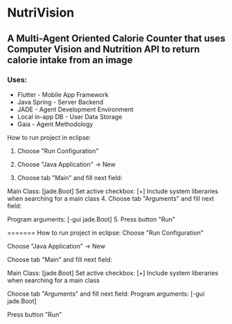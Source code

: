 # NutriVision

## A Multi-Agent Oriented Calorie Counter that uses Computer Vision and Nutrition API to return calorie intake from an image

### Uses:
- Flutter - Mobile App Framework
- Java Spring - Server Backend
- JADE - Agent Development Environment
- Local in-app DB - User Data Storage
- Gaia - Agent Methodology

 How to run project in eclipse:
1. Choose "Run Configuration"

2. Choose "Java Application" -> New

3. Choose tab "Main" and fill next field:

Main Class: [jade.Boot]
Set active checkbox: [+] Include system liberaries when searching for a main class
4. Choose tab "Arguments" and fill next field:

Program arguments: [-gui jade.Boot]
5. Press button "Run"

======= How to run project in eclipse:
Choose "Run Configuration"

Choose "Java Application" -> New

Choose tab "Main" and fill next field:

Main Class: [jade.Boot]
Set active checkbox: [+] Include system liberaries when searching for a main class

Choose tab "Arguments" and fill next field:
Program arguments: [-gui jade.Boot]

Press button "Run"